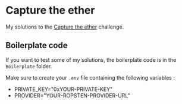 # Capture the ether

My solutions to the [Capture the ether](https://capturetheether.com/) challenge.

## Boilerplate code

If you want to test some of my solutions, the boilerplate code is in the `Boilerplate` folder.

Make sure to create your `.env` file containing the following variables :

- PRIVATE_KEY="0xYOUR-PRIVATE-KEY"
- PROVIDER="YOUR-ROPSTEN-PROVIDER-URL"